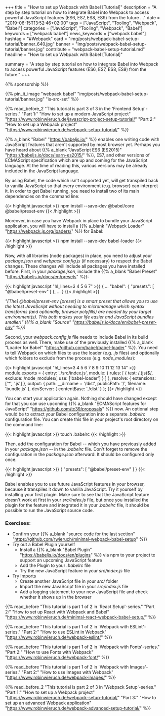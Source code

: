 +++
title = "How to set up Webpack with Babel [Tutorial]"
description = "A step by step tutorial on how to integrate Babel into Webpack to access powerful JavaScript features (ES6, ES7, ES8, ES9) from the future ..."
date = "2019-06-15T13:52:46+02:00"
tags = ["JavaScript", "Tooling", "Webpack", "Babel"]
categories = ["JavaScript", "Tooling", "Webpack", "Babel"]
keywords = ["webpack babel"]
news_keywords = ["webpack babel"]
hashtag = "#Webpack"
card = "img/posts/webpack-babel-setup-tutorial/banner_640.jpg"
banner = "img/posts/webpack-babel-setup-tutorial/banner.jpg"
contribute = "webpack-babel-setup-tutorial.md"
headline = "How to set up Webpack with Babel [Tutorial]"

summary = "A step by step tutorial on how to integrate Babel into Webpack to access powerful JavaScript features (ES6, ES7, ES8, ES9) from the future."
+++

{{% sponsorship %}}

{{% pin_it_image "webpack babel" "img/posts/webpack-babel-setup-tutorial/banner.jpg" "is-src-set" %}}

{{% read_before_2 "This tutorial is part 3 of 3 in the 'Frontend Setup'-series." "Part 1:" "How to set up a modern JavaScript project" "https://www.robinwieruch.de/javascript-project-setup-tutorial/" "Part 2:" "How to set up a Webpack project" "https://www.robinwieruch.de/webpack-setup-tutorial/" %}}

{{% a_blank "Babel" "https://babeljs.io/" %}} enables one writing code with JavaScript features that aren't supported by most browser yet. Perhaps you have heard about {{% a_blank "JavaScript ES6 (ES2015)" "https://babeljs.io/docs/learn-es2015/" %}}, ES7, and other versions of ECMAScript specification which are up and coming for the JavaScript language. At the time of reading this, various versions may be already included in the JavaScript language.

By using Babel, the code which isn't supported yet, will get transpiled back to vanilla JavaScript so that every environment (e.g. browser) can interpret it. In order to get Babel running, you need to install two of its main dependencies on the command line:

{{< highlight javascript >}}
npm install --save-dev @babel/core @babel/preset-env
{{< /highlight >}}

Moreover, in case you have Webpack in place to bundle your JavaScript application, you will have to install a {{% a_blank "Webpack Loader" "https://webpack.js.org/loaders/" %}} for Babel:

{{< highlight javascript >}}
npm install --save-dev babel-loader
{{< /highlight >}}

Now, with all libraries (node packages) in place, you need to adjust your *package.json* and *webpack.config.js* (if necessary) to respect the Babel changes. These changes will include all packages you have installed before. First, in your *package.json*, include the {{% a_blank "Babel Preset" "https://babeljs.io/docs/en/presets" %}}:

{{< highlight javascript "hl_lines=3 4 5 6 7" >}}
{
  ...
  "babel": {
    "presets": [
      "@babel/preset-env"
    ]
  },
  ...
}
{{< /highlight >}}

*"[The] @babel/preset-env [preset] is a smart preset that allows you to use the latest JavaScript without needing to micromanage which syntax transforms (and optionally, browser polyfills) are needed by your target environment(s). This both makes your life easier and JavaScript bundles smaller!" ({{% a_blank "Source" "https://babeljs.io/docs/en/babel-preset-env" %}})*

Second, your *webpack.config.js* file needs to include Babel in its build process as well. There, make use of the previously installed {{% a_blank "Loader for Babel" "https://github.com/babel/babel-loader" %}}. You need to tell Webpack on which files to use the loader (e.g. *.js* files) and optionally which folders to exclude from the process (e.g. *node_modules*):

{{< highlight javascript "hl_lines=3 4 5 6 7 8 9 10 11 12 13 14" >}}
module.exports = {
  entry: './src/index.js',
  module: {
    rules: [
      {
        test: /\.(js)$/,
        exclude: /node_modules/,
        use: ['babel-loader']
      }
    ]
  },
  resolve: {
    extensions: ['*', '.js']
  },
  output: {
    path: __dirname + '/dist',
    publicPath: '/',
    filename: 'bundle.js'
  },
  devServer: {
    contentBase: './dist'
  }
};
{{< /highlight >}}

You can start your application again. Nothing should have changed except for that you can use upcoming {{% a_blank "ECMAScript features for JavaScript" "https://github.com/tc39/proposals" %}} now. An optional step would be to extract your Babel configuration into a separate *.babelrc* configuration file. You can create this file in your project's root directory on the command line:

{{< highlight javascript >}}
touch .babelrc
{{< /highlight >}}

Then, add the configuration for Babel -- which you have previously added in your *package.json* -- in the *.babelrc* file. Don't forget to remove the configuration in the *package.json* afterward. It should be configured only once.

{{< highlight javascript >}}
{
  "presets": [
    "@babel/preset-env"
  ]
}
{{< /highlight >}}

Babel enables you to use future JavaScript features in your browser, because it transpiles it down to vanilla JavaScript. Try it yourself by installing your first plugin. Make sure to see that the JavaScript feature doesn't work at first in your *src/index.js* file, but once you installed the plugin for the feature and integrated it in your *.babelrc* file, it should be possible to run the JavaScript source code.

### Exercises:

* Confirm your {{% a_blank "source code for the last section" "https://github.com/rwieruch/minimal-webpack-babel-setup" %}}
* Try out a Babel Plugin yourself
  * Install a {{% a_blank "Babel Plugin" "https://babeljs.io/docs/en/plugins" %}} via npm to your project to support an upcoming JavaScript feature
  * Add the Plugin to your *.babelrc* file
  * Try the new JavaScript feature in your *src/index.js* file
* Try Imports
  * Create another JavaScript file in your *src/* folder
  * Import the new JavaScript file in your *src/index.js* file
  * Add a logging statement to your new JavaScript file and check whether it shows up in the browser

{{% read_before "This tutorial is part 1 of 2 in 'React Setup'-series." "Part 2:" "How to set up React with Webpack and Babel" "https://www.robinwieruch.de/minimal-react-webpack-babel-setup/" %}}

{{% read_before "This tutorial is part 1 of 2 in 'Webpack with ESLint'-series." "Part 2:" "How to use ESLint in Webpack" "https://www.robinwieruch.de/webpack-eslint/" %}}

{{% read_before "This tutorial is part 1 of 2 in 'Webpack with Fonts'-series." "Part 2:" "How to use Fonts with Webpack" "https://www.robinwieruch.de/webpack-font/" %}}

{{% read_before "This tutorial is part 1 of 2 in 'Webpack with Images'-series." "Part 2:" "How to use Images with Webpack" "https://www.robinwieruch.de/webpack-images/" %}}

{{% read_before_2 "This tutorial is part 2 of 3 in 'Webpack Setup'-series." "Part 1:" "How to set up a Webpack project" "https://www.robinwieruch.de/webpack-setup-tutorial/" "Part 3:" "How to set up an advanced Webpack application" "https://www.robinwieruch.de/webpack-advanced-setup-tutorial/" %}}